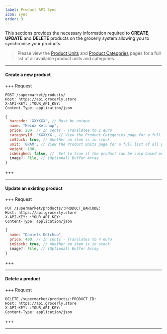 ```yaml
---
label: Product API Sync
icon: sync
order: 3
---
```


This sections provides the necessary information required to **CREATE**, **UPDATE** and **DELETE** products on the grocerly system allowing you to synchronise your products.

> Please view the [Product Units](units.md) and [Product Categories](categories.md) pages for a full list of all available product units and categories.

---

#### Create a new product

+++ Request

```
POST /supermarket/products/
Host: https://api.grocerly.store
X-API-KEY: :YOUR_API_KEY:
Content-Type: application/json
```

```js
{
  barcode: 'XXXXXX', // Must be unique
  name: "Heinz Ketchup",
  price: 200, // In cents - Translates to 2 euro
  categoryId: 'XXXXXX', // View the Product Categories page for a full list of all possible categories
  inStock: true, // Whether an item is in stock
  unit: 'GRAM', // View the Product Units page for a full list of all possible units
  weight: 100,
  isWeighed: false, //  Set to true if the product can be sold based on weight. Defaults to false if not provided
  image?: File, // (Optional) Buffer Array
}
```

+++

---

#### Update an existing product

+++ Request

```
PUT /supermarket/products/:PRODUCT_BARCODE:
Host: https://api.grocerly.store
X-API-KEY: :YOUR_API_KEY:
Content-Type: application/json
```

```js
{
  name: "Daniels Ketchup",
  price: 400, // In cents - Translates to 4 euro
  inStock: true, // Whether an item is in stock
  image?: File, // (Optional) Buffer Array
}
```

+++

---

#### Delete a product

+++ Request

```
DELETE /supermarket/products/:PRODUCT_ID:
Host: https://api.grocerly.store
X-API-KEY: :YOUR_API_KEY:
Content-Type: application/json
```

+++

---
